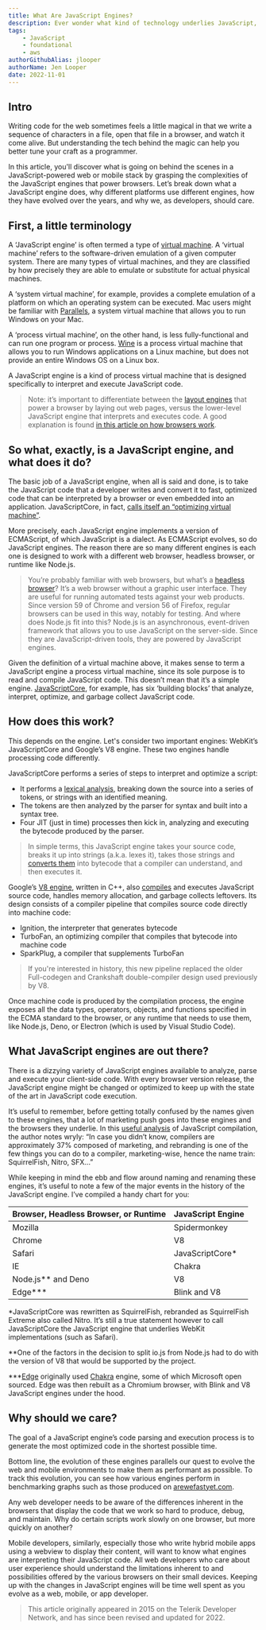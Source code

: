 ```yaml
---
title: What Are JavaScript Engines?
description: Ever wonder what kind of technology underlies JavaScript, the language of the web? Learn about the history and evolution of the JavaScript's core.
tags:
    - JavaScript
    - foundational
    - aws
authorGithubAlias: jlooper
authorName: Jen Looper
date: 2022-11-01
---
```


## Intro

Writing code for the web sometimes feels a little magical in that we write a sequence of characters in a file, open that file in a browser, and watch it come alive. But understanding the tech behind the magic can help you better tune your craft as a programmer. 

In this article, you'll discover what is going on behind the scenes in a JavaScript-powered web or mobile stack by grasping the complexities of the JavaScript engines that power browsers. Let’s break down what a JavaScript engine does, why different platforms use different engines, how they have evolved over the years, and why we, as developers, should care.

## First, a little terminology

A ‘JavaScript engine’ is often termed a type of [virtual machine](https://en.wikipedia.org/wiki/Virtual_machine). A ‘virtual machine’ refers to the software-driven emulation of a given computer system. There are many types of virtual machines, and they are classified by how precisely they are able to emulate or substitute for actual physical machines.

A ‘system virtual machine’, for example, provides a complete emulation of a platform on which an operating system can be executed. Mac users might be familiar with [Parallels](https://parallels.com), a system virtual machine that allows you to run Windows on your Mac.

A ‘process virtual machine’, on the other hand, is less fully-functional and can run one program or process. [Wine](https://winehq.com) is a process virtual machine that allows you to run Windows applications on a Linux machine, but does not provide an entire Windows OS on a Linux box.

A JavaScript engine is a kind of process virtual machine that is designed specifically to interpret and execute JavaScript code.

> Note: it’s important to differentiate between the [layout engines](https://en.wikipedia.org/wiki/Comparison_of_layout_engines_ECMAScript) that power a browser by laying out web pages, versus the lower-level JavaScript engine that interprets and executes code. A good explanation is found [in this article on how browsers work](https://web.dev/howbrowserswork/).

## So what, exactly, is a JavaScript engine, and what does it do?

The basic job of a JavaScript engine, when all is said and done, is to take the JavaScript code that a developer writes and convert it to fast, optimized code that can be interpreted by a browser or even embedded into an application. JavaScriptCore, in fact, [calls itself an “optimizing virtual machine”](http://trac.webkit.org/wiki/JavaScriptCore).

More precisely, each JavaScript engine implements a version of ECMAScript, of which JavaScript is a dialect. As ECMAScript evolves, so do JavaScript engines. The reason there are so many different engines is each one is designed to work with a different web browser, headless browser, or runtime like Node.js.

> You’re probably familiar with web browsers, but what’s a [headless browser](https://en.wikipedia.org/wiki/Headless_browser)? It’s a web browser without a graphic user interface. They are useful for running automated tests against your web products. Since version 59 of Chrome and version 56 of Firefox, regular browsers can be used in this way, notably for testing. And where does Node.js fit into this? Node.js is an asynchronous, event-driven framework that allows you to use JavaScript on the server-side. Since they are JavaScript-driven tools, they are powered by JavaScript engines.

Given the definition of a virtual machine above, it makes sense to term a JavaScript engine a process virtual machine, since its sole purpose is to read and compile JavaScript code. This doesn’t mean that it’s a simple engine. [JavaScriptCore](https://trac.webkit.org/wiki/JavaScriptCore), for example, has six ‘building blocks’ that analyze, interpret, optimize, and garbage collect JavaScript code.

## How does this work?

This depends on the engine. Let's consider two important engines: WebKit’s JavaScriptCore and Google’s V8 engine. These two engines handle processing code differently.

JavaScriptCore performs a series of steps to interpret and optimize a script:

- It performs a [lexical analysis](https://en.wikipedia.org/wiki/Lexical_analysis), breaking down the source into a series of tokens, or strings with an identified meaning.
- The tokens are then analyzed by the parser for syntax and built into a syntax tree.
- Four JIT (just in time) processes then kick in, analyzing and executing the bytecode produced by the parser.

>In simple terms, this JavaScript engine takes your source code, breaks it up into strings (a.k.a. lexes it), takes those strings and [converts them](https://en.wikipedia.org/wiki/Parse_tree) into bytecode that a compiler can understand, and then executes it.

Google’s [V8 engine](https://v8.dev/docs), written in C++, also [compiles](https://javascript.plainenglish.io/lets-understand-chrome-v8-compiler-workflow-parser-36941d0ff204) and executes JavaScript source code, handles memory allocation, and garbage collects leftovers. Its design consists of a compiler pipeline that compiles source code directly into machine code:

- Ignition, the interpreter that generates bytecode
- TurboFan, an optimizing compiler that compiles that bytecode into machine code
- SparkPlug, a compiler that supplements TurboFan

> If you're interested in history, this new pipeline replaced the older Full-codegen and Crankshaft double-compiler design used previously by V8. 

Once machine code is produced by the compilation process, the engine exposes all the data types, operators, objects, and functions specified in the ECMA standard to the browser, or any runtime that needs to use them, like Node.js, Deno, or Electron (which is used by Visual Studio Code).

## What JavaScript engines are out there?

There is a dizzying variety of JavaScript engines available to analyze, parse and execute your client-side code. With every browser version release, the JavaScript engine might be changed or optimized to keep up with the state of the art in JavaScript code execution.

It’s useful to remember, before getting totally confused by the names given to these engines, that a lot of marketing push goes into these engines and the browsers they underlie. In this [useful analysis](http://wingolog.org/archives/2011/10/28/javascriptcore-the-webkit-js-implementation) of JavaScript compilation, the author notes wryly: “In case you didn’t know, compilers are approximately 37% composed of marketing, and rebranding is one of the few things you can do to a compiler, marketing-wise, hence the name train: SquirrelFish, Nitro, SFX...”

While keeping in mind the ebb and flow around naming and renaming these engines, it’s useful to note a few of the major events in the history of the JavaScript engine. I’ve compiled a handy chart for you:

| Browser, Headless Browser, or Runtime	| JavaScript Engine |
-- | --
Mozilla	| Spidermonkey
Chrome	| 	V8
Safari	| 	JavaScriptCore*
IE	| 	Chakra
Node.js** and Deno	| 	V8
Edge*** | Blink and V8


*JavaScriptCore was rewritten as SquirrelFish, rebranded as SquirrelFish Extreme also called Nitro. It’s still a true statement however to call JavaScriptCore the JavaScript engine that underlies WebKit implementations (such as Safari).

**One of the factors in the decision to split io.js from Node.js had to do with the version of V8 that would be supported by the project. 

***[Edge](https://en.wikipedia.org/wiki/Microsoft_Edge) originally used [Chakra](https://github.com/chakra-core/ChakraCore) engine, some of which Microsoft open sourced. Edge was then rebuilt as a Chromium browser, with Blink and V8 JavaScript engines under the hood.

## Why should we care?

The goal of a JavaScript engine’s code parsing and execution process is to generate the most optimized code in the shortest possible time.

Bottom line, the evolution of these engines parallels our quest to evolve the web and mobile environments to make them as performant as possible. To track this evolution, you can see how various engines perform in benchmarking graphs such as those produced on [arewefastyet.com](https://arewefastyet.com).

Any web developer needs to be aware of the differences inherent in the browsers that display the code that we work so hard to produce, debug, and maintain. Why do certain scripts work slowly on one browser, but more quickly on another?

Mobile developers, similarly, especially those who write hybrid mobile apps using a webview to display their content, will want to know what engines are interpreting their JavaScript code. All web developers who care about user experience should understand the limitations inherent to and possibilities offered by the various browsers on their small devices. Keeping up with the changes in JavaScript engines will be time well spent as you evolve as a web, mobile, or app developer.

> This article originally appeared in 2015 on the Telerik Developer Network, and has since been revised and updated for 2022.